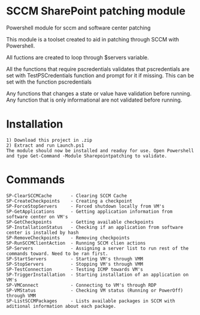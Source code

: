 # SCCM SharePoint patching module
Powershell module for sccm and software center patching

This module is a toolset created to aid in patching through SCCM with Powershell.

All fuctions are created to loop through $servers variable.

All the functions that require pscredentials validates that pscredentials are set with TestPSCredentials function and prompt for it if missing.
This can be set with the function pscredentials

Any functions that changes a state or value have validation before running. 
Any function that is only informational are not validated before running.


# Installation

    1) Download this project in .zip
    2) Extract and run Launch.ps1
    The module should now be installed and readuy for use. Open Powershell and type Get-Command -Module Sharepointpatching to validate.


# Commands

    SP-ClearSCCMCache       - Clearing SCCM Cache
    SP-CreateCheckpoints    - Creating a checkpoint
    SP-ForceStopServers     - Forced shutdown locally from VM's
    SP-GetApplications      - Getting application information from software center on VM's
    SP-GetCheckpoints       - Getting available checkpoints
    SP-InstallationStatus   - Checking if an application from software center is installed by hash
    SP-RemoveCheckpoints    - Removing checkpoints
    SP-RunSCCMClientAction  - Running SCCM clien actions
    SP-Servers              - Assigning a server list to run rest of the commands toward. Need to be ran first.
    SP-StartServers         - Starting VM's through VMM
    SP-StopServers          - Stopping VM's through VMM
    SP-TestConnection       - Testing ICMP towards VM's
    SP-TriggerInstallation  - Starting installation of an application on VM's
    SP-VMConnect            - Connecting to VM's through RDP
    SP-VMStatus             - Checking VM status (Running or PowerOff) through VMM
    SP-ListSCCMPackages     - Lists available packages in SCCM with aditional information about each package.
